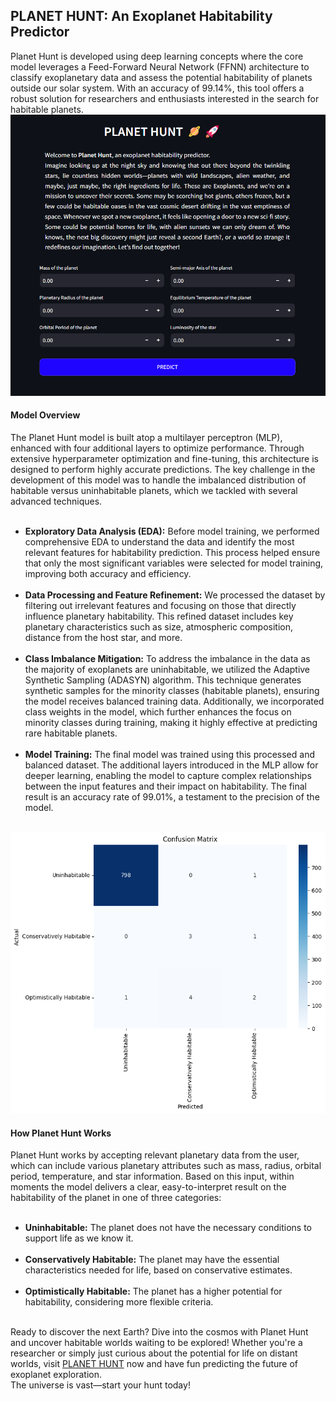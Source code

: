 <h2 style="justify-content: center;">PLANET HUNT: An Exoplanet Habitability Predictor</h2>
Planet Hunt is developed using deep learning concepts where the core model leverages a Feed-Forward Neural Network (FFNN) architecture to classify exoplanetary data and assess the potential habitability of planets outside our solar system. With an accuracy of 99.14%, this tool offers a robust solution for researchers and enthusiasts interested in the search for habitable planets.

<img src="images/UI.png" alt="UI" style="width:600px;height:450px;">

<h4>Model Overview</h4>
The Planet Hunt model is built atop a multilayer perceptron (MLP), enhanced with four additional layers to optimize performance. Through extensive hyperparameter optimization and fine-tuning, this architecture is designed to perform highly accurate predictions. The key challenge in the development of this model was to handle the imbalanced distribution of habitable versus uninhabitable planets, which we tackled with several advanced techniques.
<ul><br>
<li><b>Exploratory Data Analysis (EDA):</b> Before model training, we performed comprehensive EDA to understand the data and identify the most relevant features for habitability prediction. This process helped ensure that only the most significant variables were selected for model training, improving both accuracy and efficiency.</li><br>
<li><b>Data Processing and Feature Refinement:</b> We processed the dataset by filtering out irrelevant features and focusing on those that directly influence planetary habitability. This refined dataset includes key planetary characteristics such as size, atmospheric composition, distance from the host star, and more.</li><br>
<li><b>Class Imbalance Mitigation:</b> To address the imbalance in the data as the majority of exoplanets are uninhabitable, we utilized the Adaptive Synthetic Sampling (ADASYN) algorithm. This technique generates synthetic samples for the minority classes (habitable planets), ensuring the model receives balanced training data. Additionally, we incorporated class weights in the model, which further enhances the focus on minority classes during training, making it highly effective at predicting rare habitable planets.</li><br>
<li><b>Model Training:</b> The final model was trained using this processed and balanced dataset. The additional layers introduced in the MLP allow for deeper learning, enabling the model to capture complex relationships between the input features and their impact on habitability. The final result is an accuracy rate of 99.01%, a testament to the precision of the model.</li><br>
</ul>

<img src="images/Confusion matrix.png" alt="Confusion Matrix" style="width:600px;height:450px;">

<h4>How Planet Hunt Works</h4>
Planet Hunt works by accepting relevant planetary data from the user, which can include various planetary attributes such as mass, radius, orbital period, temperature, and star information. Based on this input, within moments the model delivers a clear, easy-to-interpret result on the habitability of the planet in one of three categories:
<ul><br>
<li><b>Uninhabitable:</b> The planet does not have the necessary conditions to support life as we know it.</li><br> 
<li><b>Conservatively Habitable:</b> The planet may have the essential characteristics needed for life, based on conservative estimates.</li><br>
<li><b>Optimistically Habitable:</b> The planet has a higher potential for habitability, considering more flexible criteria.</li><br>
</ul>

Ready to discover the next Earth? Dive into the cosmos with Planet Hunt and uncover habitable worlds waiting to be explored! Whether you're a researcher or simply just curious about the potential for life on distant worlds, visit <a href="aperture.streamlit.app">PLANET HUNT</a> now and have fun predicting the future of exoplanet exploration.<br>
The universe is vast—start your hunt today!
